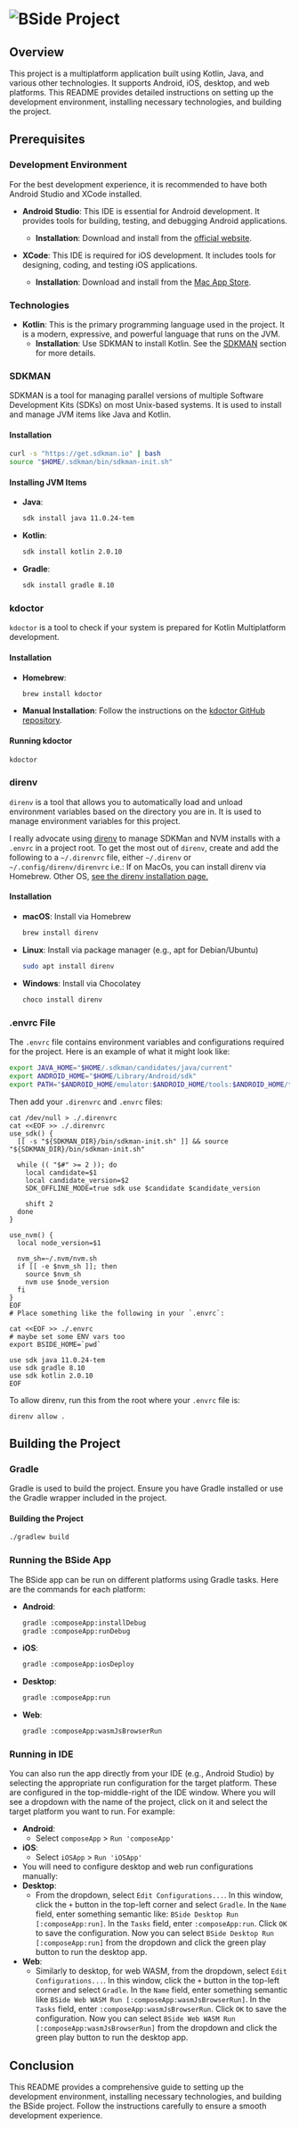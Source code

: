 # ![BSide Project](composeApp/src/main/res/mipmap-xxxhdpi/bside_logo.webp)

## Overview

This project is a multiplatform application built using Kotlin, Java, and various other technologies. It supports Android, iOS, desktop, and web platforms. This README provides detailed instructions on setting up the development environment, installing necessary technologies, and building the project.

## Prerequisites

### Development Environment

For the best development experience, it is recommended to have both Android Studio and XCode installed.

- **Android Studio**: This IDE is essential for Android development. It provides tools for building, testing, and debugging Android applications.
  - **Installation**: Download and install from the [official website](https://developer.android.com/studio).

- **XCode**: This IDE is required for iOS development. It includes tools for designing, coding, and testing iOS applications.
  - **Installation**: Download and install from the [Mac App Store](https://apps.apple.com/us/app/xcode/id497799835?mt=12).

### Technologies

- **Kotlin**: This is the primary programming language used in the project. It is a modern, expressive, and powerful language that runs on the JVM.
    - **Installation**: Use SDKMAN to install Kotlin. See the [SDKMAN](#sdkman) section for more details.

### SDKMAN

SDKMAN is a tool for managing parallel versions of multiple Software Development Kits (SDKs) on most Unix-based systems. It is used to install and manage JVM items like Java and Kotlin.

#### Installation

```sh
curl -s "https://get.sdkman.io" | bash
source "$HOME/.sdkman/bin/sdkman-init.sh"
```

#### Installing JVM Items

- **Java**:
  ```sh
  sdk install java 11.0.24-tem
  ```

- **Kotlin**:
  ```sh
  sdk install kotlin 2.0.10
  ```
  
- **Gradle**:
  ```sh
  sdk install gradle 8.10
  ```

### kdoctor

`kdoctor` is a tool to check if your system is prepared for Kotlin Multiplatform development.

#### Installation

- **Homebrew**:
  ```sh
  brew install kdoctor
  ```

- **Manual Installation**: Follow the instructions on the [kdoctor GitHub repository](https://github.com/Kotlin/kdoctor).

#### Running kdoctor

```sh
kdoctor
```

### direnv

`direnv` is a tool that allows you to automatically load and unload environment variables based on the directory you are in. It is used to manage environment variables for this project.

I really advocate using [direnv](https://direnv.net/) to manage SDKMan and NVM installs with a `.envrc` in a project root. To get the most out of `direnv`, create and add the following to a `~/.direnvrc` file, either `~/.direnv` or `~/.config/direnv/direnvrc` i.e.:
If on MacOs, you can install direnv via Homebrew. Other OS, [see the direnv installation page.](https://direnv.net/docs/installation.html)

#### Installation

- **macOS**: Install via Homebrew
  ```sh
  brew install direnv
  ```

- **Linux**: Install via package manager (e.g., apt for Debian/Ubuntu)
  ```sh
  sudo apt install direnv
  ```

- **Windows**: Install via Chocolatey
  ```sh
  choco install direnv
  ```

### .envrc File

The `.envrc` file contains environment variables and configurations required for the project. Here is an example of what it might look like:

```sh
export JAVA_HOME="$HOME/.sdkman/candidates/java/current"
export ANDROID_HOME="$HOME/Library/Android/sdk"
export PATH="$ANDROID_HOME/emulator:$ANDROID_HOME/tools:$ANDROID_HOME/tools/bin:$ANDROID_HOME/platform-tools:$PATH"
```

Then add your `.direnvrc` and `.envrc` files:

```shell
cat /dev/null > ./.direnvrc
cat <<EOF >> ./.direnvrc
use_sdk() {
  [[ -s "${SDKMAN_DIR}/bin/sdkman-init.sh" ]] && source "${SDKMAN_DIR}/bin/sdkman-init.sh"

  while (( "$#" >= 2 )); do
    local candidate=$1
    local candidate_version=$2
    SDK_OFFLINE_MODE=true sdk use $candidate $candidate_version

    shift 2
  done
}

use_nvm() {
  local node_version=$1

  nvm_sh=~/.nvm/nvm.sh
  if [[ -e $nvm_sh ]]; then
    source $nvm_sh
    nvm use $node_version
  fi
}
EOF
# Place something like the following in your `.envrc`:

cat <<EOF >> ./.envrc
# maybe set some ENV vars too
export BSIDE_HOME=`pwd`

use sdk java 11.0.24-tem
use sdk gradle 8.10
use sdk kotlin 2.0.10
EOF
```

To allow direnv, run this from the root where your `.envrc` file is:

```shell
direnv allow .
```

## Building the Project

### Gradle

Gradle is used to build the project. Ensure you have Gradle installed or use the Gradle wrapper included in the project.

#### Building the Project

```sh
./gradlew build
```

### Running the BSide App

The BSide app can be run on different platforms using Gradle tasks. Here are the commands for each platform:

- **Android**:
  ```sh
  gradle :composeApp:installDebug
  gradle :composeApp:runDebug
  ```

- **iOS**:
  ```sh
  gradle :composeApp:iosDeploy
  ```

- **Desktop**:
  ```sh
  gradle :composeApp:run
  ```

- **Web**:
  ```sh
  gradle :composeApp:wasmJsBrowserRun
  ```

### Running in IDE

You can also run the app directly from your IDE (e.g., Android Studio) by selecting the appropriate run configuration for the target platform.
These are configured in the top-middle-right of the IDE window. Where you will see a dropdown with the name of the project, click on it and select the target platform you want to run.
For example:
- **Android**:
  - Select `composeApp` > `Run 'composeApp'`
- **iOS**:
  - Select `iOSApp` > `Run 'iOSApp'`
- You will need to configure desktop and web run configurations manually:
- **Desktop**:
  - From the dropdown, select `Edit Configurations...`. In this window, click the `+` button in the top-left corner and select `Gradle`. In the `Name` field, enter something semantic like: `BSide Desktop Run [:composeApp:run]`. In the `Tasks` field, enter `:composeApp:run`. Click `OK` to save the configuration. Now you can select `BSide Desktop Run [:composeApp:run]` from the dropdown and click the green play button to run the desktop app.
- **Web**:
  - Similarly to desktop, for web WASM, from the dropdown, select `Edit Configurations...`. In this window, click the `+` button in the top-left corner and select `Gradle`. In the `Name` field, enter something semantic like `BSide Web WASM Run [:composeApp:wasmJsBrowserRun]`. In the `Tasks` field, enter `:composeApp:wasmJsBrowserRun`. Click `OK` to save the configuration. Now you can select `BSide Web WASM Run [:composeApp:wasmJsBrowserRun]` from the dropdown and click the green play button to run the desktop app.

## Conclusion

This README provides a comprehensive guide to setting up the development environment, installing necessary technologies, and building the BSide project. Follow the instructions carefully to ensure a smooth development experience.